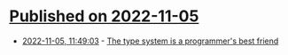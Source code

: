 # [Published on 2022-11-05](index.md)

* [2022-11-05, 11:49:03](https://news.ycombinator.com/item?id=33480571) - [The type system is a programmer's best friend](https://dusted.codes/the-type-system-is-a-programmers-best-friend)
